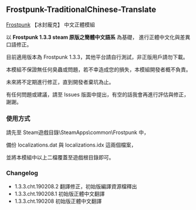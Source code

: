 ## Frostpunk-TraditionalChinese-Translate
 [Frostpunk](https://store.steampowered.com/app/323190/Frostpunk/) 【冰封龐克】 中文正體模組

以 **Frostpunk 1.3.3 steam 原版之簡體中文語系** 為基礎，
進行正體中文化與差異口語修正。

目前適用版本為 Frostpunk 1.3.3，其他平台請自行測試，非正版用戶請勿下載。

本模組不保證無任何臭蟲或問題，若不幸造成您的損失，本模組開發者概不負責。

未來將不定期進行修正，直到開發者棄坑為止。

有任何問題或建議，請至 Issues 版面中提出，有空的話我會再進行評估與修正，謝謝。

### 使用方式

請先至 Steam遊戲目錄\SteamApps\common\Frostpunk 中，

備份 localizations.dat 與 localizations.idx 這兩個檔案，

並將本模組中以上二檔覆蓋至遊戲根目錄即可。

### Changelog
* 1.3.3.cht.190208.2 翻譯修正，初始版編譯資源檔釋出
* 1.3.3.cht.190208.1 初始版正體中文翻譯
* 1.3.3.cht.190208 初始版正體中文翻譯

